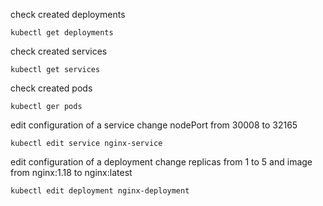 check created deployments
```
kubectl get deployments 
```
check created services
```
kubectl get services
```

check created pods
```
kubectl ger pods
```

edit configuration of a service 
change nodePort from 30008 to 32165
```
kubectl edit service nginx-service
```

edit configuration of a deployment
change replicas from 1 to 5 and image from nginx:1.18 to nginx:latest
```
kubectl edit deployment nginx-deployment
```
